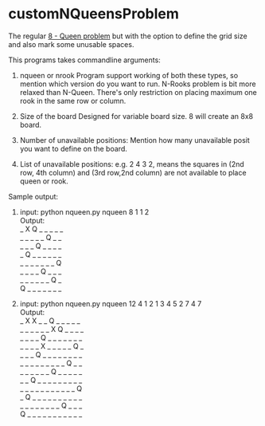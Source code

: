 # customNQueensProblem
The regular [8 - Queen problem](https://en.wikipedia.org/wiki/Eight_queens_puzzle) but with the option to define the grid size and also mark some unusable spaces.

This programs takes commandline arguments:
1. nqueen or nrook
  Program support working of both these types, so mention which version do you want to run. N-Rooks problem is bit more       relaxed than N-Queen. There's only restriction on placing maximum one rook in the same row or column.

2. Size of the board
  Designed for variable board size. 8 will create an 8x8 board.

3. Number of unavailable positions:
  Mention how many unavailable posit you want to define on the board.

4. List of unavailable positions:
  e.g. 2 4 3 2, means the squares in (2nd row, 4th column) and (3rd row,2nd column) are not available to place queen or rook.


Sample output:

1. input: python nqueen.py nqueen 8 1 1 2<br />
Output:<br />
_ X Q _ _ _ _ _<br />
_ _ _ _ _ Q _ _<br />
_ _ _ Q _ _ _ _<br />
_ Q _ _ _ _ _ _<br />
_ _ _ _ _ _ _ Q<br />
_ _ _ _ Q _ _ _<br />
_ _ _ _ _ _ Q _<br />
Q _ _ _ _ _ _ _<br />

2. input: python nqueen.py nqueen 12 4 1 2 1 3 4 5 2 7 4 7<br />
Output:<br />
_ X X _ _ Q _ _ _ _ _ <br />
_ _ _ _ _ _ X Q _ _ _ _<br />
_ _ _ _ Q _ _ _ _ _ _ _<br />
_ _ _ _ X _ _ _ _ _ Q _<br />
_ _ _ Q _ _ _ _ _ _ _ _<br />
_ _ _ _ _ _ _ _ _ Q _ _<br />
_ _ _ _ _ _ Q _ _ _ _ _<br />
_ _ Q _ _ _ _ _ _ _ _ _<br />
_ _ _ _ _ _ _ _ _ _ _ Q<br />
_ Q _ _ _ _ _ _ _ _ _ _<br />
_ _ _ _ _ _ _ _ Q _ _ _<br />
Q _ _ _ _ _ _ _ _ _ _ _<br />
